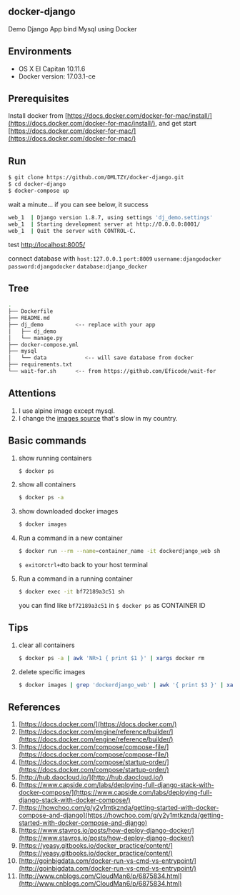 ## docker-django

Demo Django App bind Mysql using Docker

## Environments

* OS X EI Capitan 10.11.6
* Docker version: 17.03.1-ce

## Prerequisites

Install docker from [https://docs.docker.com/docker-for-mac/install/](https://docs.docker.com/docker-for-mac/install/), and get start [https://docs.docker.com/docker-for-mac/](https://docs.docker.com/docker-for-mac/)

## Run

```bash
$ git clone https://github.com/DMLTZY/docker-django.git
$ cd docker-django
$ docker-compose up
```

wait a minute...
if you can see below, it success
```bash
web_1  | Django version 1.8.7, using settings 'dj_demo.settings'
web_1  | Starting development server at http://0.0.0.0:8001/
web_1  | Quit the server with CONTROL-C.
```

test [http://localhost:8005/](http://localhost:8005/)

connect database with
`host:127.0.0.1`
`port:8009`
`username:djangodocker`
`password:djangodocker`
`database:django_docker`

## Tree

```bash
.
├── Dockerfile
├── README.md
├── dj_demo			 <-- replace with your app
│   ├── dj_demo
│   └── manage.py
├── docker-compose.yml
├── mysql
│   └── data			<-- will save database from docker
├── requirements.txt
└── wait-for.sh		 <-- from https://github.com/Eficode/wait-for
```

## Attentions

1. I use alpine image except mysql.
2. I change the [images source](https://store.docker.com/) that's slow in my country.

## Basic commands

1. show running containers

	```bash
    $ docker ps
    ```

2. show all containers

	```bash
    $ docker ps -a
    ```

3. show downloaded docker images

	```bash
    $ docker images
	```

4. Run a command in a new container

	```bash
    $ docker run --rm --name=container_name -it dockerdjango_web sh
	```
    `$ exit`or`ctrl+d`to back to your host terminal

5. Run a command in a running container

	```bash
    $ docker exec -it bf72189a3c51 sh
    ```
    you can find like `bf72189a3c51` in `$ docker ps` as CONTAINER ID

## Tips

1. clear all containers

	```bash
    $ docker ps -a | awk 'NR>1 { print $1 }' | xargs docker rm
	```

2. delete specific images

	```bash
    $ docker images | grep 'dockerdjango_web' | awk '{ print $3 }' | xargs docker rmi
    ```

## References

1. [https://docs.docker.com/](https://docs.docker.com/)
2. [https://docs.docker.com/engine/reference/builder/](https://docs.docker.com/engine/reference/builder/)
3. [https://docs.docker.com/compose/compose-file/](https://docs.docker.com/compose/compose-file/)
4. [https://docs.docker.com/compose/startup-order/](https://docs.docker.com/compose/startup-order/)
5. [http://hub.daocloud.io/](http://hub.daocloud.io/)
6. [https://www.capside.com/labs/deploying-full-django-stack-with-docker-compose/](https://www.capside.com/labs/deploying-full-django-stack-with-docker-compose/)
7. [https://howchoo.com/g/y2y1mtkznda/getting-started-with-docker-compose-and-django](https://howchoo.com/g/y2y1mtkznda/getting-started-with-docker-compose-and-django)
8. [https://www.stavros.io/posts/how-deploy-django-docker/](https://www.stavros.io/posts/how-deploy-django-docker/)
9. [https://yeasy.gitbooks.io/docker_practice/content/](https://yeasy.gitbooks.io/docker_practice/content/)
10. [http://goinbigdata.com/docker-run-vs-cmd-vs-entrypoint/](http://goinbigdata.com/docker-run-vs-cmd-vs-entrypoint/)
11. [http://www.cnblogs.com/CloudMan6/p/6875834.html](http://www.cnblogs.com/CloudMan6/p/6875834.html)